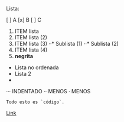 Lista:

[ ] A
[x] B
[ ] C


1. ITEM lista
2. ITEM lista (2)
1. ITEM lista (3)
··* Sublista (1)
··* Sublista (2)
4. ITEM lista (4)
5. __negrita__
* Lista no ordenada
* Lista 2
* 
··· INDENTADO
·· MENOS
· MENOS

``Todo esto es `código`.``

[Link](https://ejemplo.com/ "Título opcional del enlace")